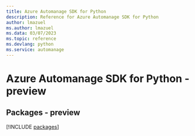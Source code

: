 ```yaml
---
title: Azure Automanage SDK for Python
description: Reference for Azure Automanage SDK for Python
author: lmazuel
ms.author: lmazuel
ms.data: 03/07/2023
ms.topic: reference
ms.devlang: python
ms.service: automanage
---
```

# Azure Automanage SDK for Python - preview
## Packages - preview
[!INCLUDE [packages](automanage-index.md)]